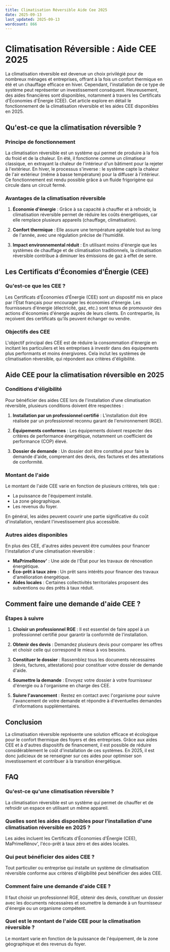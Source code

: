 ```yaml
---
title: Climatisation Réversible Aide Cee 2025
date: 2025-09-13
last_updated: 2025-09-13
wordcount: 866
---
```


# Climatisation Réversible : Aide CEE 2025

La climatisation réversible est devenue un choix privilégié pour de nombreux ménages et entreprises, offrant à la fois un confort thermique en été et un chauffage efficace en hiver. Cependant, l'installation de ce type de système peut représenter un investissement conséquent. Heureusement, des aides financières sont disponibles, notamment à travers les Certificats d'Économies d'Énergie (CEE). Cet article explore en détail le fonctionnement de la climatisation réversible et les aides CEE disponibles en 2025.

## Qu'est-ce que la climatisation réversible ?

### Principe de fonctionnement

La climatisation réversible est un système qui permet de produire à la fois du froid et de la chaleur. En été, il fonctionne comme un climatiseur classique, en extrayant la chaleur de l'intérieur d'un bâtiment pour la rejeter à l'extérieur. En hiver, le processus s'inverse : le système capte la chaleur de l'air extérieur (même à basse température) pour la diffuser à l'intérieur. Ce fonctionnement est rendu possible grâce à un fluide frigorigène qui circule dans un circuit fermé.

### Avantages de la climatisation réversible

1. **Économie d'énergie** : Grâce à sa capacité à chauffer et à refroidir, la climatisation réversible permet de réduire les coûts énergétiques, car elle remplace plusieurs appareils (chauffage, climatisation).
   
2. **Confort thermique** : Elle assure une température agréable tout au long de l'année, avec une régulation précise de l'humidité.

3. **Impact environnemental réduit** : En utilisant moins d'énergie que les systèmes de chauffage et de climatisation traditionnels, la climatisation réversible contribue à diminuer les émissions de gaz à effet de serre.

## Les Certificats d'Économies d'Énergie (CEE)

### Qu'est-ce que les CEE ?

Les Certificats d'Économies d'Énergie (CEE) sont un dispositif mis en place par l'État français pour encourager les économies d'énergie. Les fournisseurs d'énergie (électricité, gaz, etc.) sont tenus de promouvoir des actions d'économies d'énergie auprès de leurs clients. En contrepartie, ils reçoivent des certificats qu'ils peuvent échanger ou vendre.

### Objectifs des CEE

L'objectif principal des CEE est de réduire la consommation d'énergie en incitant les particuliers et les entreprises à investir dans des équipements plus performants et moins énergivores. Cela inclut les systèmes de climatisation réversible, qui répondent aux critères d'éligibilité.

## Aide CEE pour la climatisation réversible en 2025

### Conditions d'éligibilité

Pour bénéficier des aides CEE lors de l'installation d'une climatisation réversible, plusieurs conditions doivent être respectées :

1. **Installation par un professionnel certifié** : L'installation doit être réalisée par un professionnel reconnu garant de l'environnement (RGE).

2. **Équipements conformes** : Les équipements doivent respecter des critères de performance énergétique, notamment un coefficient de performance (COP) élevé.

3. **Dossier de demande** : Un dossier doit être constitué pour faire la demande d'aide, comprenant des devis, des factures et des attestations de conformité.

### Montant de l'aide

Le montant de l'aide CEE varie en fonction de plusieurs critères, tels que :

- La puissance de l'équipement installé.
- La zone géographique.
- Les revenus du foyer.

En général, les aides peuvent couvrir une partie significative du coût d'installation, rendant l'investissement plus accessible.

### Autres aides disponibles

En plus des CEE, d'autres aides peuvent être cumulées pour financer l'installation d'une climatisation réversible :

- **MaPrimeRénov'** : Une aide de l'État pour les travaux de rénovation énergétique.
- **Éco-prêt à taux zéro** : Un prêt sans intérêts pour financer des travaux d'amélioration énergétique.
- **Aides locales** : Certaines collectivités territoriales proposent des subventions ou des prêts à taux réduit.

## Comment faire une demande d'aide CEE ?

### Étapes à suivre

1. **Choisir un professionnel RGE** : Il est essentiel de faire appel à un professionnel certifié pour garantir la conformité de l'installation.

2. **Obtenir des devis** : Demandez plusieurs devis pour comparer les offres et choisir celle qui correspond le mieux à vos besoins.

3. **Constituer le dossier** : Rassemblez tous les documents nécessaires (devis, factures, attestations) pour constituer votre dossier de demande d'aide.

4. **Soumettre la demande** : Envoyez votre dossier à votre fournisseur d'énergie ou à l'organisme en charge des CEE.

5. **Suivre l'avancement** : Restez en contact avec l'organisme pour suivre l'avancement de votre demande et répondre à d'éventuelles demandes d'informations supplémentaires.

## Conclusion

La climatisation réversible représente une solution efficace et écologique pour le confort thermique des foyers et des entreprises. Grâce aux aides CEE et à d'autres dispositifs de financement, il est possible de réduire considérablement le coût d'installation de ces systèmes. En 2025, il est donc judicieux de se renseigner sur ces aides pour optimiser son investissement et contribuer à la transition énergétique.

## FAQ

### Qu'est-ce qu'une climatisation réversible ?

La climatisation réversible est un système qui permet de chauffer et de refroidir un espace en utilisant un même appareil.

### Quelles sont les aides disponibles pour l'installation d'une climatisation réversible en 2025 ?

Les aides incluent les Certificats d'Économies d'Énergie (CEE), MaPrimeRénov', l'éco-prêt à taux zéro et des aides locales.

### Qui peut bénéficier des aides CEE ?

Tout particulier ou entreprise qui installe un système de climatisation réversible conforme aux critères d'éligibilité peut bénéficier des aides CEE.

### Comment faire une demande d'aide CEE ?

Il faut choisir un professionnel RGE, obtenir des devis, constituer un dossier avec les documents nécessaires et soumettre la demande à un fournisseur d'énergie ou un organisme compétent.

### Quel est le montant de l'aide CEE pour la climatisation réversible ?

Le montant varie en fonction de la puissance de l'équipement, de la zone géographique et des revenus du foyer.